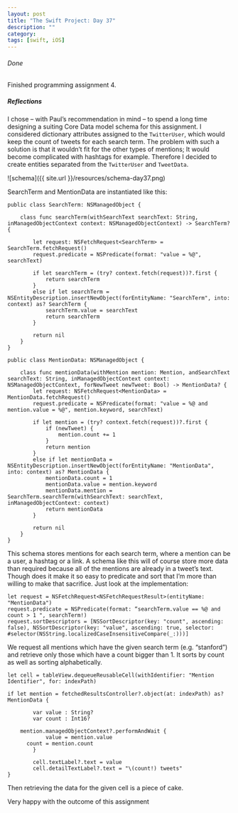 ```yaml
---
layout: post
title: "The Swift Project: Day 37"
description: ""
category:
tags: [swift, iOS]
---
```



###### Done

Finished programming assignment 4.

##### Reflections

I chose – with Paul’s recommendation in mind – to spend a long time designing a suiting Core Data model schema for this assignment. I considered dictionary attributes assigned to the `TwitterUser`, which would keep the count of tweets for each search term. The problem with such a solution is that it wouldn’t fit for the other types of mentions; It would become complicated with hashtags for example. Therefore I decided to create entities separated from the `TwitterUser` and `TweetData`.

![schema]({{ site.url }}/resources/schema-day37.png)

SearchTerm and MentionData are instantiated like this:

```
public class SearchTerm: NSManagedObject {

    class func searchTerm(withSearchText searchText: String, inManagedObjectContext context: NSManagedObjectContext) -> SearchTerm? {

        let request: NSFetchRequest<SearchTerm> = SearchTerm.fetchRequest()
        request.predicate = NSPredicate(format: "value = %@", searchText)

        if let searchTerm = (try? context.fetch(request))?.first {
            return searchTerm
        }
        else if let searchTerm = NSEntityDescription.insertNewObject(forEntityName: "SearchTerm", into: context) as? SearchTerm {
            searchTerm.value = searchText
            return searchTerm
        }

        return nil
    }
}
```


```
public class MentionData: NSManagedObject {

    class func mentionData(withMention mention: Mention, andSearchText searchText: String, inManagedObjectContext context: NSManagedObjectContext, forNewTweet newTweet: Bool) -> MentionData? {
        let request: NSFetchRequest<MentionData> = MentionData.fetchRequest()
        request.predicate = NSPredicate(format: "value = %@ and mention.value = %@", mention.keyword, searchText)

        if let mention = (try? context.fetch(request))?.first {
            if (newTweet) {
                mention.count += 1
            }
            return mention
        }
        else if let mentionData = NSEntityDescription.insertNewObject(forEntityName: "MentionData", into: context) as? MentionData {
            mentionData.count = 1
            mentionData.value = mention.keyword
            mentionData.mention = SearchTerm.searchTerm(withSearchText: searchText, inManagedObjectContext: context)
            return mentionData
        }

        return nil
    }
}
```


This schema stores mentions for each search term, where a mention can be a user, a hashtag or a link. A schema like this will of course store more data than required because all of the mentions are already in a tweet’s text. Though does it make it so easy to predicate and sort that I’m more than willing to make that sacrifice. Just look at the implementation:

```
let request = NSFetchRequest<NSFetchRequestResult>(entityName: "MentionData")
request.predicate = NSPredicate(format: “searchTerm.value == %@ and count > 1 ", searchTerm!)
request.sortDescriptors = [NSSortDescriptor(key: "count", ascending: false), NSSortDescriptor(key: "value", ascending: true, selector: #selector(NSString.localizedCaseInsensitiveCompare(_:)))]
```

We request all mentions which have the given search term (e.g. “stanford”) and retrieve only those which have a count bigger than 1. It sorts by count as well as sorting alphabetically.

```
let cell = tableView.dequeueReusableCell(withIdentifier: "Mention Identifier", for: indexPath)

if let mention = fetchedResultsController?.object(at: indexPath) as? MentionData {

		var value : String?
	 	var count : Int16?

    mention.managedObjectContext?.performAndWait {
    		value = mention.value
      count = mention.count
    	}

    	cell.textLabel?.text = value
    	cell.detailTextLabel?.text = "\(count!) tweets"
}
```

Then retrieving the data for the given cell is a piece of cake.

Very happy with the outcome of this assignment
